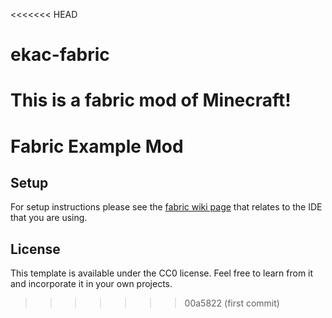 <<<<<<< HEAD
# ekac-fabric
This is a fabric mod of Minecraft!
=======
# Fabric Example Mod

## Setup

For setup instructions please see the [fabric wiki page](https://fabricmc.net/wiki/tutorial:setup) that relates to the IDE that you are using.

## License

This template is available under the CC0 license. Feel free to learn from it and incorporate it in your own projects.
>>>>>>> 00a5822 (first commit)
